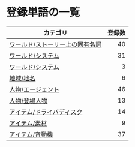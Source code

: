 # 登録単語の一覧

|カテゴリ|登録数|
|---|--:|
|[ワールド/ストーリー上の固有名詞](./dict/world/story.md)|40|
|[ワールド/システム](./dict/world/system.md)|31|
|[ワールド/システム](./dict/world/version.md)|3|
|[地域/地名](./dict/region/index.md)|6|
|[人物/エージェント](./dict/person/agent.md)|46|
|[人物/登場人物](./dict/person/story.md)|13|
|[アイテム/ドライバディスク](./dict/item/artifact.md)|14|
|[アイテム/素材](./dict/item/material.md)|9|
|[アイテム/音動機](./dict/item/weapon.md)|37|